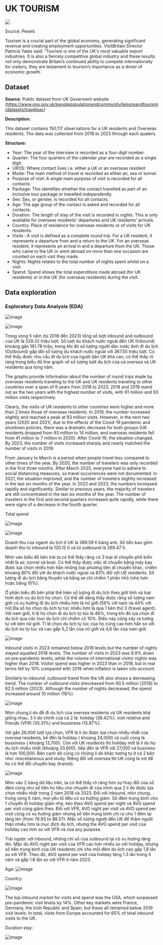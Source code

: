 # UK TOURISM
![](https://images.pexels.com/photos/672532/pexels-photo-672532.jpeg)

Source: Pexels

Tourism is a crucial part of the global economy, generating significant revenue and creating employment opportunities. VisitBritain Director Patricia Yates said: “Tourism is one of the UK's most valuable export industries. It is also a fiercely competitive global industry and these results not only demonstrate Britain’s continued ability to compete internationally for visitors, they are testament to tourism’s importance as a driver of economic growth.

## Dataset

**Source**: Public dataset from UK Goverment website (https://www.ons.gov.uk/peoplepopulationandcommunity/leisureandtourism/datasets/travelpac)

**Description:**

This dataset contains 150,117 observations for a UK residents and Overseas residents. The data was collected from 2018 to 2023 through each quaters.

**Structure:**

- Year: The year of the interview is recorded as a four-digit number.
- Quarter: The four quarters of the calendar year are recorded as a single digit.
- UKOS: Where contact lives i.e. either a UK or an overseas resident
- Mode: The main method of travel is recorded as either air, sea or tunnel.
- Purpose of visit: A single main purpose of visit is recorded for all contacts.
- Package: This identifies whether the contact travelled as part of an inclusive tour package or travelled independently.
- Sex: Sex, or gender, is recorded for all contacts.
- Age: The age group of the contact is asked and recorded for all contacts.
- Duration: The length of stay of the visit is recorded in nights. This is only available for overseas residents’ departures and UK residents’ arrivals.
- Country: Place of residence for overseas residents or of visits for UK residents.
- Visits : A visit is defined as a complete round trip. For a UK resident, it represents a departure from and a return to the UK. For an overseas resident, it represents an arrival in and a departure from the UK. Those who came to the UK or went abroad on more than one occasion are counted on each visit they made.
- Nights: Nights relates to the total number of nights spent whilst on a visit.
- Spend: Spend shows the total expenditure made abroad (for UK residents) or in the UK (for overseas residents) during the visit. 

## Data exploration
  
### Exploratory Data Analysis (EDA)

![image](https://github.com/user-attachments/assets/b79163a7-1108-4ad6-ae67-e8bfbb44d4b3)

![image](https://github.com/user-attachments/assets/63581276-0594-49dd-894f-a019abf9d42c)

Trong vòng 5 năm (từ 2018 đến 2023) tổng số lượt inbound and outbound của UK là 529.32 triệu lượt. Số lượt du khách nước ngoài đến UK (Inbound) khoảng gần 161.78 triệu, trong khi đó số lượng người dân nước Anh đi du lịch (Outbound) gấp đôi số lượng du khách nước ngoài với 367.55 triệu lượt. Có thể thấy được nhu cầu đi du lịch của người dân UK khá cao, có thể thấy rõ ràng trong biểu đồ lỉne graph về số lượng lượt du lịch của cả oversea và UK residents qua từng năm. 

The graphs provide information about the number of round trips made by overseas residents traveling to the UK and UK residents traveling to other countries over a span of 6 years from 2018 to 2023. 2018 and 2019 stand out as the two years with the highest number of visits, with 91 million and 93 million visits respectively.

Clearly, the visits of UK residents to other countries were higher and more than 2 times those of overseas residents. In 2019, the number increased slightly and reached a peak at 93 million visits. However, in the next two years (2020 and 2021), due to the effects of the Covid-19 pandemic and shutdown policies, there was a dramatic decrease for both groups (UK residents dropped from 93 million to 14 million, and overseas residents fell from 41 million to 7 million in 2020). After Covid-19, the situation changed. By 2023, the number of visits increased sharply and nearly matched the number of visits in 2019.

From January to March is a period when people travel less compared to other times of the year. By 2020, the number of travelers was only recorded in the first three months. After March 2020, everyone had to adhere to social distancing measures, so travel occurrences were not documented. In 2021, the situation improved, and the number of travelers slightly increased in the last six months of the year. In 2022 and 2023, the numbers increased rapidly and significantly. Similar to previous years, the majority of travelers are still concentrated in the last six months of the year. The number of travelers in the first and second quarters increased quite rapidly, while there were signs of a decrease in the fourth quarter.

Total spend

![image](https://github.com/user-attachments/assets/360fd3ef-986b-409c-b382-e2c40bf51026)


 ![image](https://github.com/user-attachments/assets/2f549b3a-2e4a-4842-85ae-2359db0caa2e)

 Doanh thu của ngành du lịch ở UK là 389.59 tỉ bảng anh. Số tiền bao gồm doanh thu từ inbound là 120.12 tỉ và từ outbound là 269.47 tỉ.

Nhìn vào biểu đồ bên trái ta có thể thấy rằng có 3 loại di chuyển phổ biến nhất là air, tunnel và boat. Có thể thấy được việc di chuyển bằng máy bay được lựa chọn nhiều hơn hẳn những loại phương tiện di chuyển khác, chiếm khoảng 80% đối với du khách nước ngoài và 83% đối với UK residents. Số lượng đi du lịch bằng thuyền và bằng xe chỉ chiếm 1 phần nhỏ (nhỏ hơn hoặc bằng 10%).

Ở phần biểu đồ bên phải thể hiện số lượng đi du lịch theo giới tính và loại hình dịch vụ du lịch họ chọn. Có thể dễ dàng thấy được rằng số lượng nam giới có xu hướng đi du lịch nhiều hơn là nữ giới (56% với nam và 44% với nữ).Đa số họ chọn du lịch tự túc nhiều hơn là qua 1 bên thứ 3 (travel agent). Với nam giới, tỉ lệ họ chọn đi du lịch tự túc là 46%, trong khi đó lựa chọn đi du lịch qua các tour du lịch chỉ chiếm có 10%. Điều này cũng xảy ra tương tự với bên nữ giới. Tỉ lệ chọn du lịch tự túc của họ cũng cao hơn hẳn so với du lịch ko tự túc và cao gấp 5,2 lần của nữ giới và 4,6 lần của nam giới.

![image](https://github.com/user-attachments/assets/6051cb4e-2c69-404f-adb8-295f1c5113fe)

Inbound visits in 2023 remained below 2019 levels but the number of nights stayed equalled 2018 levels. The number of visits in 2023 was 8.9% down on pre-pandemic levels, while the volume of international visitor nights was higher than 2018. Visitor spend was higher in 2023 than in 2018, but in real terms fell by 10% compared with 2018 when inflation is taken into account. 

Similarly to inbound, outbound travel from the UK also shows a decreasing trend. The number of outbound visits drecreased from 90.5 million (2018) to 82.5 million (2023). Although the number of nights decreased, the spend increased around 10 million (18%).

![image](https://github.com/user-attachments/assets/ebfbf9e2-599d-4924-bd80-5c0f30ccc045)

Nhìn chung,lí do để đi du lịch của oversea residents và UK residents khá giống nhau. 3 lí do chính của cả 2 là: holiday (38.42%), visit relative and friends (VFR) (35.31%) and bussiness (15.87%). 

Với gần 26,000 lượt lựa chọn, VFR là lí do được lựa chọn nhiều nhất của oversea residents, kế đến là holiday ( khoảng 24,000) và cuối cùng là bussiness ( khoảng 13,700). Còn với UK residents thì holiday mới là lí do họ du lịch nhiều nhất (khoảng 33,600), tiếp đến là VFR với 27,000 và business là hơn 100,000. Bên cạnh đó cũng có những lí do khác tương tự ở cả 2 bên như: miscellaneous and study. Riêng đối với oversea thì UK cũng là nơi để họ có thể đổi chuyến bay (transit).

![image](https://github.com/user-attachments/assets/b337e7e7-cff5-41dc-a920-2b04344ef562)

Nhìn vào 2 bảng dữ liệu trên, ta có thể thấy rõ ràng hơn sự thay đổi của số đêm cũng như số tiền họ tiêu cho chuyến đi của mình qua 2 lí do được lựa chọn nhiều nhất trong 2 năm 2018 và 2023. Đối với inbound, nhìn chung, trong vòng 5 năm, mọi yếu tố đều có xu hướng giảm. Số đêm trung bình cho 1 chuyến đi holiday giảm nhẹ, kéo theo AVG spend per night và AVG spend per visit cũng giảm theo. Đối với VFR, AVG night per visit và AVG spend per visit cũng có xu hướng giảm nhưng số tiền trung bình chi ra cho 1 đêm lại tăng lên (from 76.93 to 88.57). Mặc số lượng người đến UK để thăm người thân nhiều hơn là mục đích du lịch, nhưng the AVG spend per visit của holiday cao hơn so với VFR và của any purpose.

Trái ngược với inbound, những chỉ số của outbound lại có xu hương tăng lên. Mặc dù AVG night per visit của VFR cao hơn nhiều so với holiday, nhưng số tiền trung bình của UK residents chi cho mỗi đêm du lịch cao gấp 1,8 lần so với VFR. Theo đó, AVG spend per visit của holiday tăng 1.3 lần trong 5 năm và gấp 1.6 lần so với VFR ở năm 2023. 

Age:
![image](https://github.com/user-attachments/assets/ea4022b7-461f-4c0c-86d2-019530cf4e40)

Country:

![image](https://github.com/user-attachments/assets/4175225e-0143-40aa-a438-ae972e065585)

The top inbound market for visits and spend was the USA, which surpassed pre-pandemic visit levels by 14%. Other key markets were France, Germany, the Irish Republic and Spain, but these all remained below 2019 visit levels. In total, visits from Europe accounted for 65% of total inbound visits to the UK.

Duration stay:

![image](https://github.com/user-attachments/assets/2c3a6704-81cd-40db-8e19-8ae84a6bcbc6)





